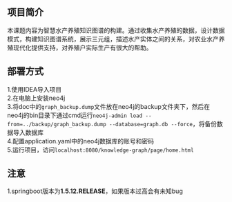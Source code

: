 ## 项目简介
本课题内容为智慧水产养殖知识图谱的构建。通过收集水产养殖的数据，设计数据模式，构建知识图谱系统，展示三元组，描述水产实体之间的关系，对农业水产养殖现代化提供支持，对养殖户实际生产有很大的帮助。

## 部署方式
1.使用IDEA导入项目  
2.在电脑上安装neo4j  
3.将doc中的`graph_backup.dump`文件放在neo4j的backup文件夹下，然后在neo4j的bin目录下通过cmd运行`neo4j-admin load --from=../backup/graph_backup.dump --database=graph.db --force`，将备份数据导入数据库  
4.配置application.yaml中的neo4j数据库的账号和密码  
5.运行项目，访问`localhost:8080/knowledge-graph/page/home.html`  

## 注意
1.springboot版本为**1.5.12.RELEASE**，如果版本过高会有未知bug


